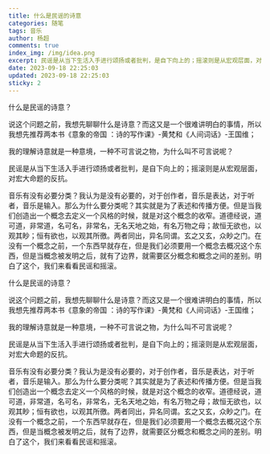 ```yaml
---
title: 什么是民谣的诗意
categories: 随笔
tags: 音乐
author: 杨超
comments: true
index_img: /img/idea.png
excerpt: 民谣是从当下生活入手进行颂扬或者批判，是自下向上的；摇滚则是从宏观层面，对宏大命题的反抗。
date: 2023-09-18 22:25:03
updated: 2023-09-18 22:25:03
sticky: 2
---
```


什么是民谣的诗意？

说这个问题之前，我想先聊聊什么是诗意？而这又是一个很难讲明白的事情，所以我想先推荐两本书《意象的帝国
：诗的写作课》-黄梵和《人间词话》-王国维；

我的理解诗意就是一种意境，一种不可言说之物，为什么叫不可言说呢？

民谣是从当下生活入手进行颂扬或者批判，是自下向上的；摇滚则是从宏观层面，对宏大命题的反抗。

音乐有没有必要分类？我认为是没有必要的，对于创作者，音乐是表达，对于听者，音乐是输入。那么为什么要分类呢？其实就是为了表述和传播方便。但是当我们创造出一个概念去定义一个风格的时候，就是对这个概念的收窄。道德经说，道可道，非常道，名可名，非常名，无名天地之始，有名万物之母；故恒无欲也，以观其眇；恒有欲也，以观其所徼。两者同出，异名同谓。玄之又玄，众眇之门。在没有一个概念之前，一个东西早就存在，但是我们必须要用一个概念去概况这个东西，但是当概念被发明之后，就有了边界，就需要区分概念和概念之间的差别。明白了这个，我们来看看民谣和摇滚。

什么是民谣的诗意？

说这个问题之前，我想先聊聊什么是诗意？而这又是一个很难讲明白的事情，所以我想先推荐两本书《意象的帝国
：诗的写作课》-黄梵和《人间词话》-王国维；

我的理解诗意就是一种意境，一种不可言说之物，为什么叫不可言说呢？

民谣是从当下生活入手进行颂扬或者批判，是自下向上的；摇滚则是从宏观层面，对宏大命题的反抗。

音乐有没有必要分类？我认为是没有必要的，对于创作者，音乐是表达，对于听者，音乐是输入。那么为什么要分类呢？其实就是为了表述和传播方便。但是当我们创造出一个概念去定义一个风格的时候，就是对这个概念的收窄。道德经说，道可道，非常道，名可名，非常名，无名天地之始，有名万物之母；故恒无欲也，以观其眇；恒有欲也，以观其所徼。两者同出，异名同谓。玄之又玄，众眇之门。在没有一个概念之前，一个东西早就存在，但是我们必须要用一个概念去概况这个东西，但是当概念被发明之后，就有了边界，就需要区分概念和概念之间的差别。明白了这个，我们来看看民谣和摇滚。

